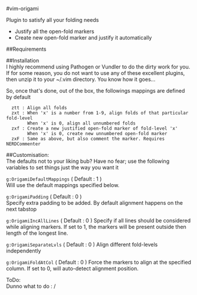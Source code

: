 #vim-origami

Plugin to satisfy all your folding needs
 * Justify all the open-fold markers
 * Create new open-fold marker and justify it automatically

##Requirements

##Installation     
I highly recommend using Pathogen or Vundler to do the dirty work for you. If
for some reason, you do not want to use any of these excellent plugins, then
unzip it to your ~/.vim directory. You know how it goes...  

So, once that's done, out of the box, the followings mappings are defined by
default  

````
  ztt : Align all folds  
  zxt : When 'x' is a number from 1-9, align folds of that particular fold-level
        When 'x' is 0, align all unnumbered folds
  zxf : Create a new justified open-fold marker of fold-level 'x'
        When 'x' is 0, create new unnumbered open-fold marker
  zxF : Same as above, but also comment the marker. Requires NERDCommenter
````

##Customisation:    
The defaults not to your liking bub? Have no fear; use the following
variables to set things just the way you want it  

`g:OrigamiDefaultMappings` ( Default : 1 )  
Will use the default mappings specified below.  

`g:OrigamiPadding` ( Default : 0 )  
Specify extra padding to be added. By default alignment happens on the next
tabstop  

`g:OrigamiIncAllLines` ( Default : 0 )
Specify if all lines should be considered while aligning markers. If set to
1, the markers will be present outside then length of the longest line.  

`g:OrigamiSeparateLvls` ( Default : 0 )
Align different fold-levels independently

`g:OrigamiFoldAtCol` ( Default : 0 )
Force the markers to align at the specified column. If set to 0, will
auto-detect alignment position.


ToDo:             
Dunno what to do : /
